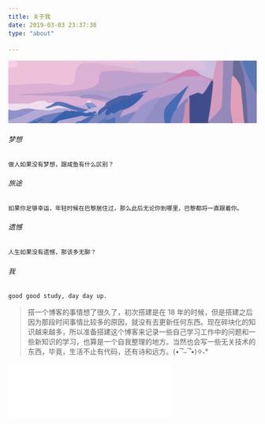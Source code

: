 ```yaml
---
title: 关于我
date: 2019-03-03 23:37:38
type: "about"

---
```

![dream](/about/index/aboutme.png)

###### 梦想

``` md
做人如果没有梦想，跟咸鱼有什么区别？
```

###### 旅途

``` md
如果你足够幸运，年轻时候在巴黎居住过，那么此后无论你到哪里，巴黎都将一直跟着你。
```

###### 遗憾

```md
人生如果没有遗憾，那该多无聊？
```

###### 我

``` md
good good study, day day up.
```

> 搭一个博客的事情想了很久了，初次搭建是在 18 年的时候，但是搭建之后因为那段时间事情比较多的原因，就没有去更新任何东西。现在碎块化的知识越来越多，所以准备搭建这个博客来记录一些自己学习工作中的问题和一些新知识的学习，也算是一个自我整理的地方。当然也会写一些无关技术的东西，毕竟，生活不止有代码，还有诗和远方。(•‾̑⌣‾̑•)✧˖°  

<iframe frameborder="no" border="0" marginwidth="0" marginheight="0" width=330 height=110 src="//music.163.com/outchain/player?type=1&id=80918751&auto=1&height=90"></iframe>